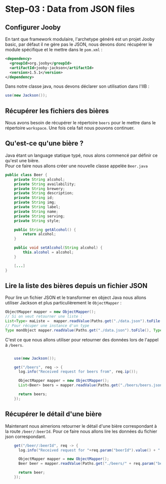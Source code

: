 # Step-03 : Data from JSON files

## Configurer Jooby

En tant que framework modulaire, l'archetype généré est un projet Jooby basic, par défaut il ne gère pas le JSON, nous devons donc récupérer le module spécifique et le mettre dans le `pom.xml` : 
```xml
<dependency>
  <groupId>org.jooby</groupId>
  <artifactId>jooby-jackson</artifactId>
  <version>1.5.1</version>
</dependency>
```
Dans notre classe java, nous devons déclarer son utilisation dans l'IIB :
```Java
use(new Jackson());
```

## Récupérer les fichiers des bières

Nous avons besoin de récupérer le répertoire `beers` pour le mettre dans le répertoire `workspace`.
Une fois cela fait nous pouvons continuer.

## Qu'est-ce qu'une bière ?

Java étant un language statique typé, nous alons commencé par définir ce qu'est une bière.  
Pour ce faire nous allons créer une nouvelle classe appelée `Beer.java`
```Java
public class Beer {
    private String alcohol;
    private String availability;
    private String brewery;
    private String description;
    private String id;
    private String img;
    private String label;
    private String name;
    private String serving;
    private String style;

    public String getAlcohol() {
        return alcohol;
    }

    public void setAlcohol(String alcohol) {
        this.alcohol = alcohol;
    }

    [...]
}
```

## Lire la liste des bières depuis un fichier JSON

Pour lire un fichier JSON et le transformer en object Java nous allons utiliser Jackson et plus particulièrement le `ObjectMapper` : 
```Java
ObjectMapper mapper = new ObjectMapper();
// Si on veut retourner une liste : 
List<Type> maListe =  mapper.readValue(Paths.get("./data.json").toFile(), new TypeReference<List<Type>>(){});
// Pour récuper une instance d'un type
Type monObject mapper.readValue(Paths.get("./data.json").toFile(), Type.class);
```

C'est ce que nous allons utiliser pour retourner des données lors de l'appel à `/beers`.

```Java

    use(new Jackson());

    get("/beers", req -> {
      log.info("Received request for beers from", req.ip());

      ObjectMapper mapper = new ObjectMapper();
      List<Beer> beers = mapper.readValue(Paths.get("./beers/beers.json").toFile(), new TypeReference<List<Beer>>(){});

      return beers;
    });

```

## Récupérer le détail d'une bière

Maintenant nous aimerions retourner le détail d'une bière correspondant à la route `/beer/:beerId`. Pour ce faire nous allons lire les données du fichier json correspondant.

```Java
    get("/beer/:beerId", req -> {
      log.info("Received request for "+req.param("beerId").value() + " from", req.ip());

      ObjectMapper mapper = new ObjectMapper();
      Beer beer = mapper.readValue(Paths.get("./beers/" + req.param("beerId").value() + ".json").toFile(), Beer.class);

      return beer;
    });
```
